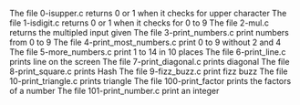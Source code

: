 The file 0-isupper.c returns 0 or 1 when it checks for upper character
The file 1-isdigit.c returns 0 or 1 when it checks for 0 to 9
The file 2-mul.c returns the multipled input given
The file 3-print_numbers.c print numbers from 0 to 9
The file 4-print_most_numbers.c print 0 to 9 without 2 and 4
The file 5-more_numbers.c print 1 to 14 in 10 places
The file 6-print_line.c prints line on the screen
The file 7-print_diagonal.c prints diagonal 
The file 8-print_square.c prints Hash 
The file 9-fizz_buzz.c print fizz buzz
The file 10-print_triangle.c prints triangle
The file 100-print_factor prints the factors of a number
The file 101-print_number.c print an integer
